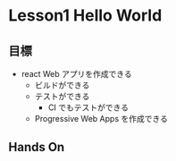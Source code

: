 # Lesson1 Hello World

## 目標

- react Web アプリを作成できる
  - ビルドができる
  - テストができる
    - CI でもテストができる
  - Progressive Web Apps を作成できる

## Hands On
